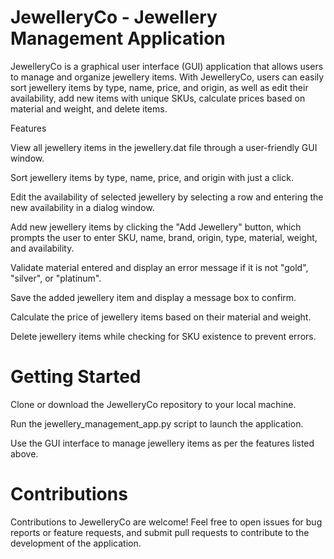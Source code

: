 # JewelleryCo - Jewellery Management Application
JewelleryCo is a graphical user interface (GUI) application that allows users to manage and organize jewellery items. With JewelleryCo, users can easily sort jewellery items by type, name, price, and origin, as well as edit their availability, add new items with unique SKUs, calculate prices based on material and weight, and delete items.  


Features  

View all jewellery items in the jewellery.dat file through a user-friendly GUI window.  

Sort jewellery items by type, name, price, and origin with just a click.  

Edit the availability of selected jewellery by selecting a row and entering the new availability in a dialog window.  

Add new jewellery items by clicking the "Add Jewellery" button, which prompts the user to enter SKU, name, brand, origin, type, material, weight, and availability.  

Validate material entered and display an error message if it is not "gold", "silver", or "platinum".  

Save the added jewellery item and display a message box to confirm.  

Calculate the price of jewellery items based on their material and weight.  

Delete jewellery items while checking for SKU existence to prevent errors.  

# Getting Started
Clone or download the JewelleryCo repository to your local machine.  

Run the jewellery_management_app.py script to launch the application.  

Use the GUI interface to manage jewellery items as per the features listed above.  

# Contributions  

Contributions to JewelleryCo are welcome! Feel free to open issues for bug reports or feature requests, and submit pull requests to contribute to the development of the application.  
